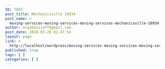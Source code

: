 ```yaml
---
ID: 7855
post_title: Mechanicsville 18934
post_name: >
  moving-services-moving-services-moving-services-mechanicsville-18934
author: mrgabonijeff@gmail.com
post_date: 2018-03-28 01:47:54
layout: page
link: >
  http://localhost/wordpress/moving-services-moving-services-moving-services-mechanicsville-18934/
published: true
tags: [ ]
categories: [ ]
---
```


